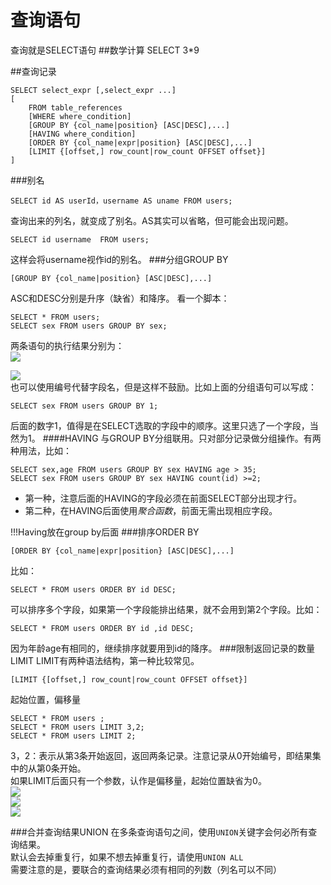 查询语句
=======
查询就是SELECT语句
##数学计算
    SELECT 3*9
 
##查询记录
```mysql
SELECT select_expr [,select_expr ...]
[
	FROM table_references
    [WHERE where_condition]
    [GROUP BY {col_name|position} [ASC|DESC],...]
    [HAVING where_condition]
    [ORDER BY {col_name|expr|position} [ASC|DESC],...]
    [LIMIT {[offset,] row_count|row_count OFFSET offset}]
]
```
###别名
```mysql
SELECT id AS userId，username AS uname FROM users;
```
查询出来的列名，就变成了别名。AS其实可以省略，但可能会出现问题。
```mysql
SELECT id username  FROM users;
```
这样会将username视作id的别名。
###分组GROUP BY
```mysql
[GROUP BY {col_name|position} [ASC|DESC],...]
```
ASC和DESC分别是升序（缺省）和降序。
看一个脚本：
```mysql
SELECT * FROM users;
SELECT sex FROM users GROUP BY sex;
```
两条语句的执行结果分别为：    
![](http://img.my.csdn.net/uploads/201410/11/1413025525_3910.png)     
    
![](http://img.my.csdn.net/uploads/201410/11/1413025525_8278.png)    
也可以使用编号代替字段名，但是这样不鼓励。比如上面的分组语句可以写成：
```mysql
SELECT sex FROM users GROUP BY 1;
```
后面的数字1，值得是在SELECT选取的字段中的顺序。这里只选了一个字段，当然为1。
####HAVING
与GROUP BY分组联用。只对部分记录做分组操作。有两种用法，比如：
```mysql
SELECT sex,age FROM users GROUP BY sex HAVING age > 35;
SELECT sex FROM users GROUP BY sex HAVING count(id) >=2;
```
* 第一种，注意后面的HAVING的字段必须在前面SELECT部分出现才行。    
* 第二种，在HAVING后面使用*聚合函数*，前面无需出现相应字段。

!!!Having放在group by后面
###排序ORDER BY
```mysql
[ORDER BY {col_name|expr|position} [ASC|DESC],...]
```
比如：
```mysql
SELECT * FROM users ORDER BY id DESC;
```
可以排序多个字段，如果第一个字段能排出结果，就不会用到第2个字段。比如：
```mysql
SELECT * FROM users ORDER BY id ,id DESC;
```
因为年龄age有相同的，继续排序就要用到id的降序。
###限制返回记录的数量LIMIT
LIMIT有两种语法结构，第一种比较常见。
```mysql
[LIMIT {[offset,] row_count|row_count OFFSET offset}]
```
起始位置，偏移量
```mysql
SELECT * FROM users ;
SELECT * FROM users LIMIT 3,2;
SELECT * FROM users LIMIT 2;
```
3，2：表示从第3条开始返回，返回两条记录。注意记录从0开始编号，即结果集中的从第0条开始。     
如果LIMIT后面只有一个参数，认作是偏移量，起始位置缺省为0。     
![](http://img.my.csdn.net/uploads/201410/11/1413025525_3910.png)     
![](http://img.my.csdn.net/uploads/201410/11/1413028833_7155.png)    
![](http://img.my.csdn.net/uploads/201410/11/1413028833_9032.png)

###合并查询结果UNION
在多条查询语句之间，使用`UNION`关键字会何必所有查询结果。  
默认会去掉重复行，如果不想去掉重复行，请使用`UNION ALL`  
需要注意的是，要联合的查询结果必须有相同的列数（列名可以不同）
